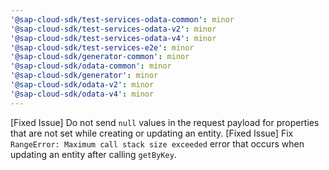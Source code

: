 ```yaml
---
'@sap-cloud-sdk/test-services-odata-common': minor
'@sap-cloud-sdk/test-services-odata-v2': minor
'@sap-cloud-sdk/test-services-odata-v4': minor
'@sap-cloud-sdk/test-services-e2e': minor
'@sap-cloud-sdk/generator-common': minor
'@sap-cloud-sdk/odata-common': minor
'@sap-cloud-sdk/generator': minor
'@sap-cloud-sdk/odata-v2': minor
'@sap-cloud-sdk/odata-v4': minor
---
```


[Fixed Issue] Do not send `null` values in the request payload for properties that are not set while creating or updating an entity.
[Fixed Issue] Fix `RangeError: Maximum call stack size exceeded` error that occurs when updating an entity after calling `getByKey`.
